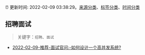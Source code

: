 :alarm_clock: 更新时间: 2022-02-09 03:38:29。[来源分类](../README.md)、[标签分类](../TAGS.md)、[时间分类](../TIMELINE.md)

## 招聘面试


> 关键字：`招聘`、`面试`



- [2022-02-09-推荐-面试官问:-如何设计一个高并发系统?](https://toutiao.io/k/7hrrplb) 